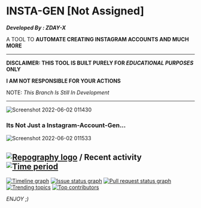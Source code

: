 # INSTA-GEN [Not Assigned]

_**Developed By : ZDAY-X**_




A TOOL TO **AUTOMATE CREATING INSTAGRAM ACCOUNTS AND MUCH MORE**

____________________________________________________________________________

**DISCLAIMER: THIS TOOL IS BUILT PURELY FOR _EDUCATIONAL PURPOSES_ ONLY**

**I AM NOT RESPONSIBLE FOR YOUR ACTIONS**

NOTE: *This Branch Is Still In Development*
____________________________________________________________________________


![Screenshot 2022-06-02 011430](https://user-images.githubusercontent.com/83881453/171489092-81569409-b7a9-4945-b6a0-209cd53241d5.png)

### Its Not Just a Instagram-Account-Gen...

![Screenshot 2022-06-02 011533](https://user-images.githubusercontent.com/83881453/171489098-7a96a6d4-a705-4b90-b6f8-ba36a0ed4908.png)



## [![Repography logo](https://images.repography.com/logo.svg)](https://repography.com) / Recent activity [![Time period](https://images.repography.com/25069934/Zday-X/INSTA-GEN/recent-activity/218948358d811497243ff45ac44fba8d_badge.svg)](https://repography.com)
[![Timeline graph](https://images.repography.com/25069934/Zday-X/INSTA-GEN/recent-activity/218948358d811497243ff45ac44fba8d_timeline.svg)](https://github.com/Zday-X/INSTA-GEN/commits)
[![Issue status graph](https://images.repography.com/25069934/Zday-X/INSTA-GEN/recent-activity/218948358d811497243ff45ac44fba8d_issues.svg)](https://github.com/Zday-X/INSTA-GEN/issues)
[![Pull request status graph](https://images.repography.com/25069934/Zday-X/INSTA-GEN/recent-activity/218948358d811497243ff45ac44fba8d_prs.svg)](https://github.com/Zday-X/INSTA-GEN/pulls)
[![Trending topics](https://images.repography.com/25069934/Zday-X/INSTA-GEN/recent-activity/218948358d811497243ff45ac44fba8d_words.svg)](https://github.com/Zday-X/INSTA-GEN/commits)
[![Top contributors](https://images.repography.com/25069934/Zday-X/INSTA-GEN/recent-activity/218948358d811497243ff45ac44fba8d_users.svg)](https://github.com/Zday-X/INSTA-GEN/graphs/contributors)




_ENJOY ;)_
